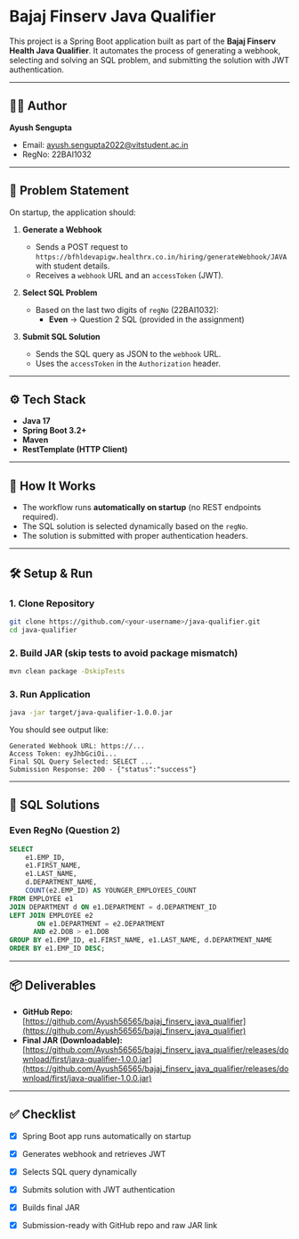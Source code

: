 # Bajaj Finserv Java Qualifier

This project is a Spring Boot application built as part of the **Bajaj Finserv Health Java Qualifier**. It automates the process of generating a webhook, selecting and solving an SQL problem, and submitting the solution with JWT authentication.

---

## 👨‍💻 Author
**Ayush Sengupta**  
- Email: ayush.sengupta2022@vitstudent.ac.in 
- RegNo: 22BAI1032

---

## 📌 Problem Statement

On startup, the application should:

1. **Generate a Webhook**
   - Sends a POST request to `https://bfhldevapigw.healthrx.co.in/hiring/generateWebhook/JAVA` with student details.
   - Receives a `webhook` URL and an `accessToken` (JWT).

2. **Select SQL Problem**
   - Based on the last two digits of `regNo` (22BAI1032):
     - **Even** → Question 2 SQL (provided in the assignment)

3. **Submit SQL Solution**
   - Sends the SQL query as JSON to the `webhook` URL.
   - Uses the `accessToken` in the `Authorization` header.

---

## ⚙️ Tech Stack
- **Java 17**
- **Spring Boot 3.2+**
- **Maven**
- **RestTemplate (HTTP Client)**

---

## 🚀 How It Works
- The workflow runs **automatically on startup** (no REST endpoints required).
- The SQL solution is selected dynamically based on the `regNo`.
- The solution is submitted with proper authentication headers.

---

## 🛠 Setup & Run

### 1. Clone Repository
```bash
git clone https://github.com/<your-username>/java-qualifier.git
cd java-qualifier
```

### 2. Build JAR (skip tests to avoid package mismatch)
```bash
mvn clean package -DskipTests
```

### 3. Run Application
```bash
java -jar target/java-qualifier-1.0.0.jar
```

You should see output like:
```
Generated Webhook URL: https://...
Access Token: eyJhbGciOi...
Final SQL Query Selected: SELECT ...
Submission Response: 200 - {"status":"success"}
```

---

## 📜 SQL Solutions


### Even RegNo (Question 2)
```sql
SELECT
    e1.EMP_ID,
    e1.FIRST_NAME,
    e1.LAST_NAME,
    d.DEPARTMENT_NAME,
    COUNT(e2.EMP_ID) AS YOUNGER_EMPLOYEES_COUNT
FROM EMPLOYEE e1
JOIN DEPARTMENT d ON e1.DEPARTMENT = d.DEPARTMENT_ID
LEFT JOIN EMPLOYEE e2
       ON e1.DEPARTMENT = e2.DEPARTMENT
      AND e2.DOB > e1.DOB
GROUP BY e1.EMP_ID, e1.FIRST_NAME, e1.LAST_NAME, d.DEPARTMENT_NAME
ORDER BY e1.EMP_ID DESC;
```

---

## 📦 Deliverables
- **GitHub Repo:** [https://github.com/Ayush56565/bajaj_finserv_java_qualifier](https://github.com/Ayush56565/bajaj_finserv_java_qualifier)
- **Final JAR (Downloadable):** [https://github.com/Ayush56565/bajaj_finserv_java_qualifier/releases/download/first/java-qualifier-1.0.0.jar](https://github.com/Ayush56565/bajaj_finserv_java_qualifier/releases/download/first/java-qualifier-1.0.0.jar)

---

## ✅ Checklist
- [x] Spring Boot app runs automatically on startup
- [x] Generates webhook and retrieves JWT
- [x] Selects SQL query dynamically
- [x] Submits solution with JWT authentication
- [x] Builds final JAR
- [x] Submission-ready with GitHub repo and raw JAR link


